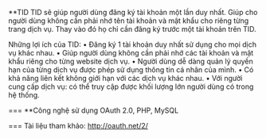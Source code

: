 **TID
TID sẽ giúp người dùng đăng ký tài khoản một lần duy nhất. Giúp cho người dùng không cần phải nhớ tên tài khoản và mật khẩu cho riêng từng trang dịch vụ. Thay vào đó họ chỉ cần đăng ký trước một tài khoản trên TID.

Những lợi ích của TID:
• Đăng ký 1 tài khoản duy nhất sử dụng cho mọi dịch vụ khác nhau.
• Giúp người dùng không cần phải nhớ các tài khoản và mật khẩu riêng cho từng website dịch vụ.
• Người dùng dễ dàng quản lý quyền hạn của từng dịch vụ được phép sử dụng thông tin cá nhân của mình.
• Có khả năng liên kết không giới hạn với các dịch vụ khác nhau.
• Với người cung cấp dịch vụ: có thể truy cập được khối lượng lớn người dùng có trong hệ thống.

===
**Công nghệ sử dụng
OAuth 2.0, PHP, MySQL

===
Tài liệu tham khảo: 
http://oauth.net/2/

